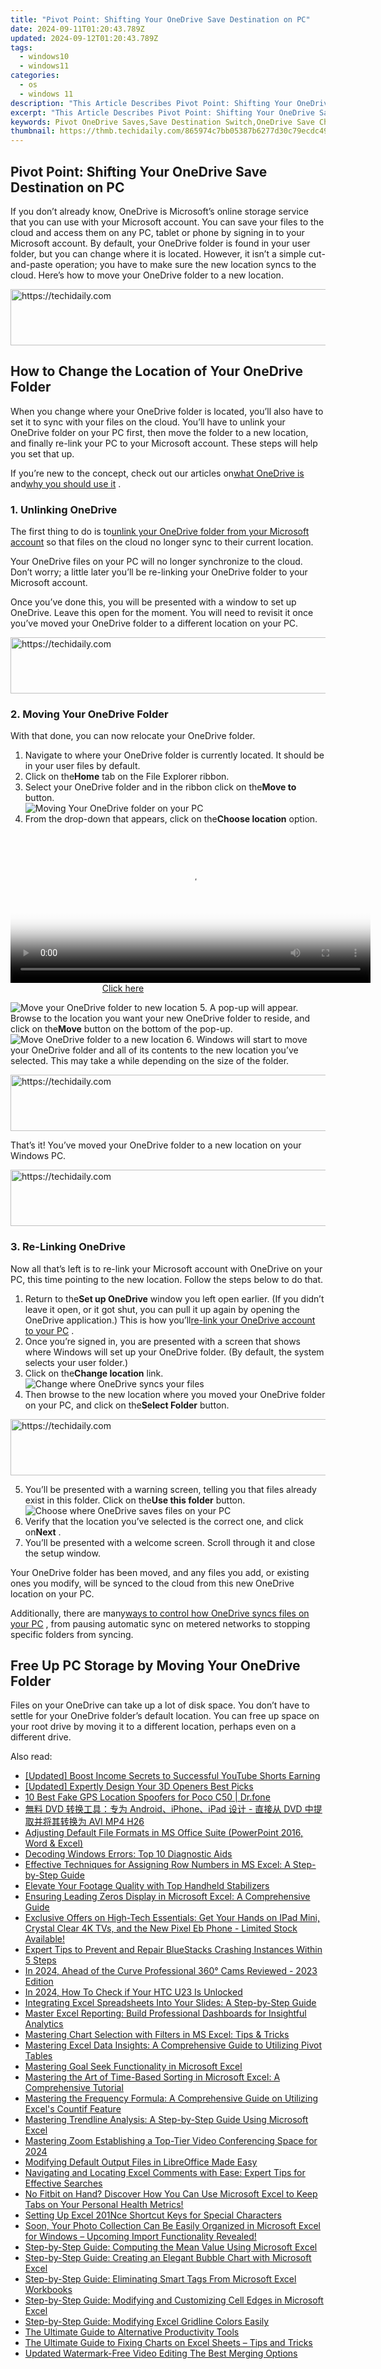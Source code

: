 ```yaml
---
title: "Pivot Point: Shifting Your OneDrive Save Destination on PC"
date: 2024-09-11T01:20:43.789Z
updated: 2024-09-12T01:20:43.789Z
tags:
  - windows10
  - windows11
categories:
  - os
  - windows 11
description: "This Article Describes Pivot Point: Shifting Your OneDrive Save Destination on PC"
excerpt: "This Article Describes Pivot Point: Shifting Your OneDrive Save Destination on PC"
keywords: Pivot OneDrive Saves,Save Destination Switch,OneDrive Save Change,Pivot Saving Path,Drives Redirect Shift,OneDrive Save Location,PC Save Point Update
thumbnail: https://thmb.techidaily.com/865974c7bb05387b6277d30c79ecdc49aad19ee23c97d33e5069a1776373f52c.jpg
---
```


## Pivot Point: Shifting Your OneDrive Save Destination on PC

 If you don’t already know, OneDrive is Microsoft’s online storage service that you can use with your Microsoft account. You can save your files to the cloud and access them on any PC, tablet or phone by signing in to your Microsoft account. By default, your OneDrive folder is found in your user folder, but you can change where it is located. However, it isn’t a simple cut-and-paste operation; you have to make sure the new location syncs to the cloud. Here’s how to move your OneDrive folder to a new location.





<!-- affiliate ads begin -->
<a href="https://ephamedtechinc.pxf.io/c/5597632/2120865/26400?prodsku=mercury" target="_top" id="2120865">
  <img src="//a.impactradius-go.com/display-ad/26400-2120865" border="0" alt="https://techidaily.com" width="728" height="90"/>
</a>
<img height="0" width="0" src="https://ephamedtechinc.pxf.io/i/5597632/2120865/26400?prodsku=mercury" style="position:absolute;visibility:hidden;" border="0" />
<!-- affiliate ads end -->




## How to Change the Location of Your OneDrive Folder

 When you change where your OneDrive folder is located, you’ll also have to set it to sync with your files on the cloud. You’ll have to unlink your OneDrive folder on your PC first, then move the folder to a new location, and finally re-link your PC to your Microsoft account. These steps will help you set that up.

 If you’re new to the concept, check out our articles on[what OneDrive is](https://www.makeuseof.com/what-is-onedrive/) and[why you should use it](https://www.makeuseof.com/microsoft-onedrive-personal-benefits/) .

### 1\. Unlinking OneDrive

 The first thing to do is to[unlink your OneDrive folder from your Microsoft account](https://www.makeuseof.com/unlink-onedrive-microsoft-account-windows/) so that files on the cloud no longer sync to their current location.

 Your OneDrive files on your PC will no longer synchronize to the cloud. Don’t worry; a little later you’ll be re-linking your OneDrive folder to your Microsoft account.

 Once you’ve done this, you will be presented with a window to set up OneDrive. Leave this open for the moment. You will need to revisit it once you’ve moved your OneDrive folder to a different location on your PC.





<!-- affiliate ads begin -->
<a href="https://appsumo.8odi.net/c/5597632/2130874/7443" target="_top" id="2130874">
  <img src="//a.impactradius-go.com/display-ad/7443-2130874" border="0" alt="https://techidaily.com" width="728" height="90"/>
</a>
<img height="0" width="0" src="https://appsumo.8odi.net/i/5597632/2130874/7443" style="position:absolute;visibility:hidden;" border="0" />
<!-- affiliate ads end -->




### 2\. Moving Your OneDrive Folder

With that done, you can now relocate your OneDrive folder.

1. Navigate to where your OneDrive folder is currently located. It should be in your user files by default.
2. Click on the**Home** tab on the File Explorer ribbon.
3. Select your OneDrive folder and in the ribbon click on the**Move to** button.  
![Moving Your OneDrive folder on your PC](https://static1.makeuseofimages.com/wordpress/wp-content/uploads/2023/03/01-move-onedrive-folder.jpg)
4. From the drop-down that appears, click on the**Choose location** option.  




<!-- affiliate ads begin -->
<span id="1983475">
					<video width="576" height="240" style="cursor:pointer"
           poster="//a.impactradius-go.com/display-clicktoplayimage/1983475.png"
           onclick="if(!this.playClicked){this.play();this.setAttribute('controls',true);this.playClicked=true;}">
	   <source src="//a.impactradius-go.com/display-ad/22993-1983475">
	   <img src="//a.impactradius-go.com/display-clicktoplayimage/1983475.png" style="border: none; height: 100%; width: 100%; object-fit: contain">
	</video>
	<div style="width:360px;text-align:center"><a href="javascript:window.open(decodeURIComponent('https%3A%2F%2Fhomestyler.sjv.io%2Fc%2F5597632%2F1983475%2F22993'), '_blank');void(0);">Click here</a></div>
</span>
<img height="0" width="0" src="https://imp.pxf.io/i/5597632/1983475/22993" style="position:absolute;visibility:hidden;" border="0" />
<!-- affiliate ads end -->




![Move your OneDrive folder to new location](https://static1.makeuseofimages.com/wordpress/wp-content/uploads/2023/03/02-move-onedrive-folder-to-location.jpg)
5. A pop-up will appear. Browse to the location you want your new OneDrive folder to reside, and click on the**Move** button on the bottom of the pop-up.  
![Move OneDrive folder to a new location](https://static1.makeuseofimages.com/wordpress/wp-content/uploads/2023/03/03-choose-new-local-onedrive-location.jpg)
6. Windows will start to move your OneDrive folder and all of its contents to the new location you’ve selected. This may take a while depending on the size of the folder.




<!-- affiliate ads begin -->
<a href="https://appsumo.8odi.net/c/5597632/2128844/7443" target="_top" id="2128844">
  <img src="//a.impactradius-go.com/display-ad/7443-2128844" border="0" alt="https://techidaily.com" width="728" height="90"/>
</a>
<img height="0" width="0" src="https://appsumo.8odi.net/i/5597632/2128844/7443" style="position:absolute;visibility:hidden;" border="0" />
<!-- affiliate ads end -->





 That’s it! You’ve moved your OneDrive folder to a new location on your Windows PC.





<!-- affiliate ads begin -->
<a href="https://appsumo.8odi.net/c/5597632/2118321/7443" target="_top" id="2118321">
  <img src="//a.impactradius-go.com/display-ad/7443-2118321" border="0" alt="https://techidaily.com" width="600" height="90"/>
</a>
<img height="0" width="0" src="https://appsumo.8odi.net/i/5597632/2118321/7443" style="position:absolute;visibility:hidden;" border="0" />
<!-- affiliate ads end -->




### 3\. Re-Linking OneDrive

 Now all that’s left is to re-link your Microsoft account with OneDrive on your PC, this time pointing to the new location. Follow the steps below to do that.

1. Return to the**Set up OneDrive** window you left open earlier. (If you didn’t leave it open, or it got shut, you can pull it up again by opening the OneDrive application.) This is how you’ll[re-link your OneDrive account to your PC](https://www.makeuseof.com/link-onedrive-microsoft-account-windows-10/) .
2. Once you’re signed in, you are presented with a screen that shows where Windows will set up your OneDrive folder. (By default, the system selects your user folder.)
3. Click on the**Change location** link.  
![Change where OneDrive syncs your files](https://static1.makeuseofimages.com/wordpress/wp-content/uploads/2023/03/04-change-onedrive-location.jpg)
4. Then browse to the new location where you moved your OneDrive folder on your PC, and click on the**Select Folder** button.




<!-- affiliate ads begin -->
<a href="https://appsumo.8odi.net/c/5597632/2129738/7443" target="_top" id="2129738">
  <img src="//a.impactradius-go.com/display-ad/7443-2129738" border="0" alt="https://techidaily.com" width="728" height="90"/>
</a>
<img height="0" width="0" src="https://appsumo.8odi.net/i/5597632/2129738/7443" style="position:absolute;visibility:hidden;" border="0" />
<!-- affiliate ads end -->




5. You’ll be presented with a warning screen, telling you that files already exist in this folder. Click on the**Use this folder** button.  
![Choose where OneDrive saves files on your PC](https://static1.makeuseofimages.com/wordpress/wp-content/uploads/2023/03/07-choose-onedrive-location.jpg)
6. Verify that the location you’ve selected is the correct one, and click on**Next** .
7. You’ll be presented with a welcome screen. Scroll through it and close the setup window.

 Your OneDrive folder has been moved, and any files you add, or existing ones you modify, will be synced to the cloud from this new OneDrive location on your PC.

 Additionally, there are many[ways to control how OneDrive syncs files on your PC](https://www.makeuseof.com/ways-to-control-onedrive-sync-pc/) , from pausing automatic sync on metered networks to stopping specific folders from syncing.

## Free Up PC Storage by Moving Your OneDrive Folder

 Files on your OneDrive can take up a lot of disk space. You don’t have to settle for your OneDrive folder’s default location. You can free up space on your root drive by moving it to a different location, perhaps even on a different drive.


<ins class="adsbygoogle"
     style="display:block"
     data-ad-format="autorelaxed"
     data-ad-client="ca-pub-7571918770474297"
     data-ad-slot="1223367746"></ins>



<ins class="adsbygoogle"
     style="display:block"
     data-ad-client="ca-pub-7571918770474297"
     data-ad-slot="8358498916"
     data-ad-format="auto"
     data-full-width-responsive="true"></ins>

<span class="atpl-alsoreadstyle">Also read:</span>
<div><ul>
<li><a href="https://youtube-clips.techidaily.com/updated-boost-income-secrets-to-successful-youtube-shorts-earning/"><u>[Updated] Boost Income Secrets to Successful YouTube Shorts Earning</u></a></li>
<li><a href="https://facebook-video-footage.techidaily.com/updated-expertly-design-your-3d-openers-best-picks/"><u>[Updated] Expertly Design Your 3D Openers Best Picks</u></a></li>
<li><a href="https://location-fake.techidaily.com/10-best-fake-gps-location-spoofers-for-poco-c50-drfone-by-drfone-virtual-android/"><u>10 Best Fake GPS Location Spoofers for Poco C50 | Dr.fone</u></a></li>
<li><a href="https://discover-alternatives.techidaily.com/dvd-androidiphoneipad-dvd-avi-mp4-h26/"><u>無料 DVD 转换工具：专为 Android、iPhone、iPad 设计 - 直接从 DVD 中提取并将其转换为 AVI MP4 H26</u></a></li>
<li><a href="https://win11-tips.techidaily.com/adjusting-default-file-formats-in-ms-office-suite-powerpoint-2016-word-and-excel/"><u>Adjusting Default File Formats in MS Office Suite (PowerPoint 2016, Word & Excel)</u></a></li>
<li><a href="https://windows11.techidaily.com/decoding-windows-errors-top-10-diagnostic-aids/"><u>Decoding Windows Errors: Top 10 Diagnostic Aids</u></a></li>
<li><a href="https://win11-tips.techidaily.com/effective-techniques-for-assigning-row-numbers-in-ms-excel-a-step-by-step-guide/"><u>Effective Techniques for Assigning Row Numbers in MS Excel: A Step-by-Step Guide</u></a></li>
<li><a href="https://extra-lessons.techidaily.com/elevate-your-footage-quality-with-top-handheld-stabilizers/"><u>Elevate Your Footage Quality with Top Handheld Stabilizers</u></a></li>
<li><a href="https://win11-tips.techidaily.com/ensuring-leading-zeros-display-in-microsoft-excel-a-comprehensive-guide/"><u>Ensuring Leading Zeros Display in Microsoft Excel: A Comprehensive Guide</u></a></li>
<li><a href="https://tech-renaissance.techidaily.com/exclusive-offers-on-high-tech-essentials-get-your-hands-on-ipad-mini-crystal-clear-4k-tvs-and-the-new-pixel-eb-phone-limited-stock-available/"><u>Exclusive Offers on High-Tech Essentials: Get Your Hands on IPad Mini, Crystal Clear 4K TVs, and the New Pixel Eb Phone - Limited Stock Available!</u></a></li>
<li><a href="https://win-answers.techidaily.com/expert-tips-to-prevent-and-repair-bluestacks-crashing-instances-within-5-steps/"><u>Expert Tips to Prevent and Repair BlueStacks Crashing Instances Within 5 Steps</u></a></li>
<li><a href="https://extra-lessons.techidaily.com/in-2024-ahead-of-the-curve-professional-360-cams-reviewed-2023-edition/"><u>In 2024, Ahead of the Curve Professional 360° Cams Reviewed - 2023 Edition</u></a></li>
<li><a href="https://sim-unlock.techidaily.com/in-2024-how-to-check-if-your-htc-u23-is-unlocked-by-drfone-android/"><u>In 2024, How To Check if Your HTC U23 Is Unlocked</u></a></li>
<li><a href="https://win11-tips.techidaily.com/integrating-excel-spreadsheets-into-your-slides-a-step-by-step-guide/"><u>Integrating Excel Spreadsheets Into Your Slides: A Step-by-Step Guide</u></a></li>
<li><a href="https://win11-tips.techidaily.com/master-excel-reporting-build-professional-dashboards-for-insightful-analytics/"><u>Master Excel Reporting: Build Professional Dashboards for Insightful Analytics</u></a></li>
<li><a href="https://win11-tips.techidaily.com/mastering-chart-selection-with-filters-in-ms-excel-tips-and-tricks/"><u>Mastering Chart Selection with Filters in MS Excel: Tips & Tricks</u></a></li>
<li><a href="https://win11-tips.techidaily.com/mastering-excel-data-insights-a-comprehensive-guide-to-utilizing-pivot-tables/"><u>Mastering Excel Data Insights: A Comprehensive Guide to Utilizing Pivot Tables</u></a></li>
<li><a href="https://win11-tips.techidaily.com/mastering-goal-seek-functionality-in-microsoft-excel/"><u>Mastering Goal Seek Functionality in Microsoft Excel</u></a></li>
<li><a href="https://win11-tips.techidaily.com/mastering-the-art-of-time-based-sorting-in-microsoft-excel-a-comprehensive-tutorial/"><u>Mastering the Art of Time-Based Sorting in Microsoft Excel: A Comprehensive Tutorial</u></a></li>
<li><a href="https://win11-tips.techidaily.com/mastering-the-frequency-formula-a-comprehensive-guide-on-utilizing-excels-countif-feature/"><u>Mastering the Frequency Formula: A Comprehensive Guide on Utilizing Excel's Countif Feature</u></a></li>
<li><a href="https://win11-tips.techidaily.com/mastering-trendline-analysis-a-step-by-step-guide-using-microsoft-excel/"><u>Mastering Trendline Analysis: A Step-by-Step Guide Using Microsoft Excel</u></a></li>
<li><a href="https://extra-skills.techidaily.com/mastering-zoom-establishing-a-top-tier-video-conferencing-space-for-2024/"><u>Mastering Zoom Establishing a Top-Tier Video Conferencing Space for 2024</u></a></li>
<li><a href="https://win11-tips.techidaily.com/modifying-default-output-files-in-libreoffice-made-easy/"><u>Modifying Default Output Files in LibreOffice Made Easy</u></a></li>
<li><a href="https://win11-tips.techidaily.com/navigating-and-locating-excel-comments-with-ease-expert-tips-for-effective-searches/"><u>Navigating and Locating Excel Comments with Ease: Expert Tips for Effective Searches</u></a></li>
<li><a href="https://win11-tips.techidaily.com/no-fitbit-on-hand-discover-how-you-can-use-microsoft-excel-to-keep-tabs-on-your-personal-health-metrics/"><u>No Fitbit on Hand? Discover How You Can Use Microsoft Excel to Keep Tabs on Your Personal Health Metrics!</u></a></li>
<li><a href="https://win11-tips.techidaily.com/setting-up-excel-201nce-shortcut-keys-for-special-characters/"><u>Setting Up Excel 201Nce Shortcut Keys for Special Characters</u></a></li>
<li><a href="https://win11-tips.techidaily.com/soon-your-photo-collection-can-be-easily-organized-in-microsoft-excel-for-windows-upcoming-import-functionality-revealed/"><u>Soon, Your Photo Collection Can Be Easily Organized in Microsoft Excel for Windows – Upcoming Import Functionality Revealed!</u></a></li>
<li><a href="https://win11-tips.techidaily.com/step-by-step-guide-computing-the-mean-value-using-microsoft-excel/"><u>Step-by-Step Guide: Computing the Mean Value Using Microsoft Excel</u></a></li>
<li><a href="https://win11-tips.techidaily.com/step-by-step-guide-creating-an-elegant-bubble-chart-with-microsoft-excel/"><u>Step-by-Step Guide: Creating an Elegant Bubble Chart with Microsoft Excel</u></a></li>
<li><a href="https://win11-tips.techidaily.com/step-by-step-guide-eliminating-smart-tags-from-microsoft-excel-workbooks/"><u>Step-by-Step Guide: Eliminating Smart Tags From Microsoft Excel Workbooks</u></a></li>
<li><a href="https://win11-tips.techidaily.com/step-by-step-guide-modifying-and-customizing-cell-edges-in-microsoft-excel/"><u>Step-by-Step Guide: Modifying and Customizing Cell Edges in Microsoft Excel</u></a></li>
<li><a href="https://win11-tips.techidaily.com/step-by-step-guide-modifying-excel-gridline-colors-easily/"><u>Step-by-Step Guide: Modifying Excel Gridline Colors Easily</u></a></li>
<li><a href="https://buynow-info.techidaily.com/the-ultimate-guide-to-alternative-productivity-tools/"><u>The Ultimate Guide to Alternative Productivity Tools</u></a></li>
<li><a href="https://win11-tips.techidaily.com/the-ultimate-guide-to-fixing-charts-on-excel-sheets-tips-and-tricks/"><u>The Ultimate Guide to Fixing Charts on Excel Sheets – Tips and Tricks</u></a></li>
<li><a href="https://ai-video-tools.techidaily.com/updated-watermark-free-video-editing-the-best-merging-options/"><u>Updated Watermark-Free Video Editing The Best Merging Options</u></a></li>
</ul></div>
